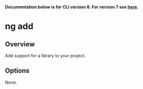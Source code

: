 <!-- Links in /docs/documentation should NOT have \`.md\` at the end, because they end up in our wiki at release. -->

**Documentation below is for CLI version 6. For version 7 see [here](https://angular.io/cli/add).**

# ng add

## Overview
Add support for a library to your project.

## Options
None.
